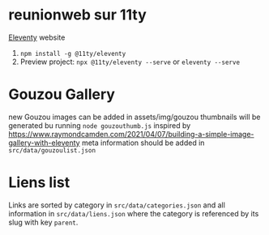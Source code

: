 # reunionweb sur 11ty

[Eleventy](https://11ty.dev) website

1. `npm install -g @11ty/eleventy`
1. Preview project: `npx @11ty/eleventy --serve` or `eleventy --serve`

# Gouzou Gallery

new Gouzou images can be added in assets/img/gouzou
thumbnails will be generated bu running `node gouzouthumb.js`
inspired by https://www.raymondcamden.com/2021/04/07/building-a-simple-image-gallery-with-eleventy
meta information should be added in `src/data/gouzoulist.json`

# Liens list

Links are sorted by category in `src/data/categories.json` and all information in `src/data/liens.json` where the category is referenced by its slug with key `parent`.

